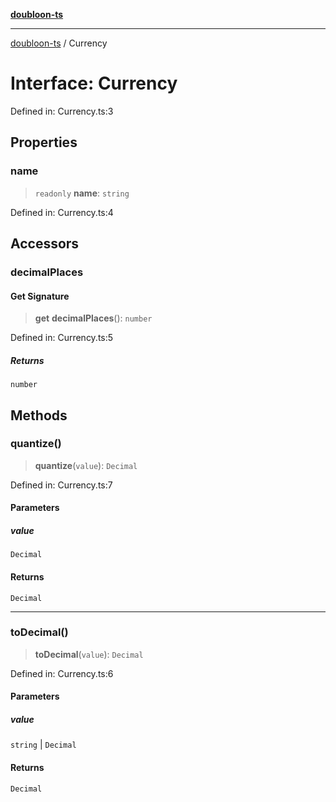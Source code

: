 [**doubloon-ts**](../README.md)

***

[doubloon-ts](../globals.md) / Currency

# Interface: Currency

Defined in: Currency.ts:3

## Properties

### name

> `readonly` **name**: `string`

Defined in: Currency.ts:4

## Accessors

### decimalPlaces

#### Get Signature

> **get** **decimalPlaces**(): `number`

Defined in: Currency.ts:5

##### Returns

`number`

## Methods

### quantize()

> **quantize**(`value`): `Decimal`

Defined in: Currency.ts:7

#### Parameters

##### value

`Decimal`

#### Returns

`Decimal`

***

### toDecimal()

> **toDecimal**(`value`): `Decimal`

Defined in: Currency.ts:6

#### Parameters

##### value

`string` | `Decimal`

#### Returns

`Decimal`

